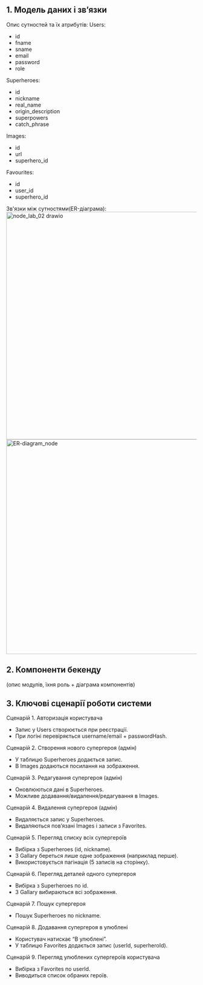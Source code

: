 ## 1. Модель даних і зв’язки 
Опис сутностей та їх атрибутів:
Users:
- id
- fname
- sname
- email
- password
- role

Superheroes:
- id
- nickname
- real_name
- origin_description
- superpowers
- catch_phrase

Images:
- id
- url
- superhero_id

Favourites:
- id
- user_id
- superhero_id

Зв'язки між сутностями(ER-діаграма):
<img width="968" height="601" alt="node_lab_02 drawio" src="https://github.com/user-attachments/assets/f48b4016-2f11-43c8-a307-88ff8cb28a6f" />
<img width="1081" height="567" alt="ER-diagram_node" src="https://github.com/user-attachments/assets/1adde15a-b95c-4868-93ee-3008325a7375" />




## 2. Компоненти бекенду
(опис модулів, їхня роль + діаграма компонентів)

## 3. Ключові сценарії роботи системи
Сценарій 1. Авторизація користувача
- Запис у Users створюється при реєстрації.
- При логіні перевіряється username/email + passwordHash.

Сценарій 2. Створення нового супергероя (адмін)
- У таблицю Superheroes додається запис.
- В Images додаються посилання на зображення.

Сценарій 3. Редагування супергероя (адмін)
- Оновлюються дані в Superheroes.
- Можливе додавання/видалення/редагування в Images.

Сценарій 4. Видалення супергероя (адмін)
- Видаляється запис у Superheroes.
- Видаляються пов’язані Images і записи з Favorites.

Сценарій 5. Перегляд списку всіх супергероїв
- Вибірка з Superheroes (id, nickname).
- З Gallary береться лише одне зображення (наприклад перше).
- Використовується пагінація (5 записів на сторінку).

Сценарій 6. Перегляд деталей одного супергероя
- Вибірка з Superheroes по id.
- З Gallary вибираються всі зображення.

Сценарій 7. Пошук супергероя
- Пошук Superheroes по nickname.

Сценарій 8. Додавання супергероя в улюблені
- Користувач натискає “В улюблені”.
- У таблицю Favorites додається запис (userId, superheroId).

Сценарій 9. Перегляд улюблених супергероїв користувача
- Вибірка з Favorites по userId.
- Виводиться список обраних героїв.
